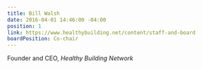 ```yaml
---
title: Bill Walsh
date: 2016-04-01 14:46:00 -04:00
position: 1
link: https://www.healthybuilding.net/content/staff-and-board
boardPosition: Co-chair
---
```


Founder and CEO, *Healthy Building Network*
